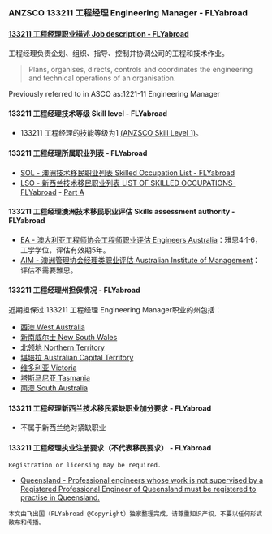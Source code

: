 ### ANZSCO 133211 工程经理	Engineering Manager - FLYabroad ###

####  [133211 工程经理职业描述 Job description - FLYabroad](http://www.flyabroadvisa.com/anzsco/1332.html#133211)

工程经理负责企划、组织、指导、控制并协调公司的工程和技术作业。
> Plans, organises, directs, controls and coordinates the engineering and technical operations of an organisation.

Previously referred to in ASCO as:1221-11 Engineering Manager

#### 133211 工程经理技术等级 Skill level - FLYabroad

- 133211 工程经理的技能等级为1 [(ANZSCO Skill Level 1)](http://www.flyabroadvisa.com/anzsco/)。

#### 133211 工程经理所属职业列表 - FLYabroad

- [SOL - 澳洲技术移民职业列表 Skilled Occupation List - FLYabroad](http://www.flyabroadvisa.com/sol/)
- [LSO - 新西兰技术移民职业列表 LIST OF SKILLED OCCUPATIONS-FLYabroad](http://nz.flyabroadvisa.com/lso/) - [Part A](parta)

#### 133211 工程经理澳洲技术移民职业评估 Skills assessment authority - FLYabroad

- [EA - 澳大利亚工程师协会工程师职业评估 Engineers Australia](http://www.flyabroadvisa.com/ass/ea.html)：雅思4个6，工学学位，评估有效期5年。
- [AIM - 澳洲管理协会经理类职业评估 Australian Institute of Management](http://www.flyabroadvisa.com/ass/aim.html)：评估不需要雅思。

####  133211 工程经理州担保情况 - FLYabroad

近期担保过 133211 工程经理 Engineering Manager职业的州包括：

- [西澳 West Australia](http://www.flyabroadvisa.com/zdb/wa.html)
- [新南威尔士 New South Wales](http://www.flyabroadvisa.com/zdb/nsw.html)
- [北领地 Northern Territory](http://www.flyabroadvisa.com/zdb/nt.html)
- [堪培拉 Australian Capital Territory](http://www.flyabroadvisa.com/zdb/act.html)
- [维多利亚 Victoria](http://www.flyabroadvisa.com/zdb/vic.html)
- [塔斯马尼亚 Tasmania](http://www.flyabroadvisa.com/zdb/tas.html)
- [南澳 South Australia](http://www.flyabroadvisa.com/zdb/sa.html)

#### 133211 工程经理新西兰技术移民紧缺职业加分要求 - FLYabroad

- 不属于新西兰绝对紧缺职业

#### 133211 工程经理执业注册要求（不代表移民要求） - FLYabroad

    Registration or licensing may be required.

- [Queensland - Professional engineers whose work is not supervised by a Registered Professional Engineer of Queensland must be registered to practise in Queensland.](http://www.bpeq.qld.gov.au/iMIS15/BPEQ/) 


`本文由飞出国（FLYabroad @Copyright）独家整理完成，请尊重知识产权，不要以任何形式散布和传播。`